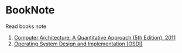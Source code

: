 # BookNote
Read books note

1. [Computer Architecture: A Quantitative Approach (5th Edition), 2011](CAAQA/README.md)
2. [Operating System Design and Implementation (OSDI)](osdi/README.md)
